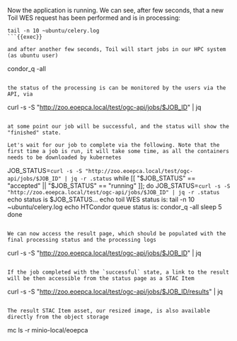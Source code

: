 Now the application is running. We can see, after few seconds, that a new Toil WES request has been performed and is in processing:

```
tail -n 10 ~ubuntu/celery.log
```{{exec}}

and after another few seconds, Toil will start jobs in our HPC system (as ubuntu user)

```
condor_q -all
```{{exec}}

the status of the processing is can be monitored by the users via the API, via

```
curl -s -S "http://zoo.eoepca.local/test/ogc-api/jobs/$JOB_ID" | jq
```{{exec}}

at some point our job will be successful, and the status will show the "finished" state.

Let's wait for our job to complete via the following. Note that the first time a job is run, it will take some time, as all the containers needs to be downloaded by kubernetes

```
JOB_STATUS=`curl -s -S "http://zoo.eoepca.local/test/ogc-api/jobs/$JOB_ID" | jq -r .status`
while [[ "$JOB_STATUS" == "accepted" || "$JOB_STATUS" == "running" ]]; do
  JOB_STATUS=`curl -s -S "http://zoo.eoepca.local/test/ogc-api/jobs/$JOB_ID" | jq -r .status`
  echo status is $JOB_STATUS...
  echo toil WES status is:
  tail -n 10 ~ubuntu/celery.log
  echo HTCondor queue status is:
  condor_q -all
  sleep 5
done
```{{exec}}

We can now access the result page, which should be populated with the final processing status and the processing logs

```
curl -s -S "http://zoo.eoepca.local/test/ogc-api/jobs/$JOB_ID" | jq
```{{exec}}

If the job completed with the `successful` state, a link to the result will be then accessible from the status page as a STAC Item

```
curl -s -S "http://zoo.eoepca.local/test/ogc-api/jobs/$JOB_ID/results" | jq
```{{exec}}

The result STAC Item asset, our resized image, is also available directly from the object storage

```
mc ls -r minio-local/eoepca
```{{exec}}

